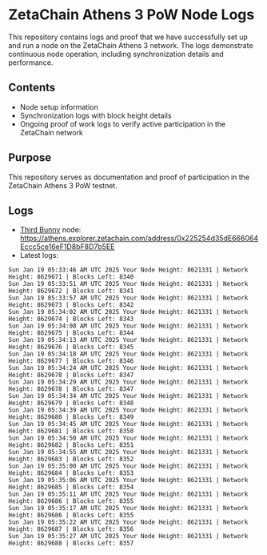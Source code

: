 # ZetaChain Athens 3 PoW Node Logs
This repository contains logs and proof that we have successfully set up and run a node on the ZetaChain Athens 3 network. The logs demonstrate continuous node operation, including synchronization details and performance.

## Contents
- Node setup information
- Synchronization logs with block height details
- Ongoing proof of work logs to verify active participation in the ZetaChain network

## Purpose
This repository serves as documentation and proof of participation in the ZetaChain Athens 3 PoW testnet.

## Logs

- [Third Bunny](https://thirdbunny.xyz/) node: https://athens.explorer.zetachain.com/address/0x225254d35dE666064Eccc5ce16eF1D8bF8D7b5EE
- Latest logs:
```
Sun Jan 19 05:33:46 AM UTC 2025 Your Node Height: 8621331 | Network Height: 8629671 | Blocks Left: 8340
Sun Jan 19 05:33:51 AM UTC 2025 Your Node Height: 8621331 | Network Height: 8629672 | Blocks Left: 8341
Sun Jan 19 05:33:57 AM UTC 2025 Your Node Height: 8621331 | Network Height: 8629673 | Blocks Left: 8342
Sun Jan 19 05:34:02 AM UTC 2025 Your Node Height: 8621331 | Network Height: 8629674 | Blocks Left: 8343
Sun Jan 19 05:34:08 AM UTC 2025 Your Node Height: 8621331 | Network Height: 8629675 | Blocks Left: 8344
Sun Jan 19 05:34:13 AM UTC 2025 Your Node Height: 8621331 | Network Height: 8629676 | Blocks Left: 8345
Sun Jan 19 05:34:18 AM UTC 2025 Your Node Height: 8621331 | Network Height: 8629677 | Blocks Left: 8346
Sun Jan 19 05:34:24 AM UTC 2025 Your Node Height: 8621331 | Network Height: 8629678 | Blocks Left: 8347
Sun Jan 19 05:34:29 AM UTC 2025 Your Node Height: 8621331 | Network Height: 8629678 | Blocks Left: 8347
Sun Jan 19 05:34:34 AM UTC 2025 Your Node Height: 8621331 | Network Height: 8629679 | Blocks Left: 8348
Sun Jan 19 05:34:39 AM UTC 2025 Your Node Height: 8621331 | Network Height: 8629680 | Blocks Left: 8349
Sun Jan 19 05:34:45 AM UTC 2025 Your Node Height: 8621331 | Network Height: 8629681 | Blocks Left: 8350
Sun Jan 19 05:34:50 AM UTC 2025 Your Node Height: 8621331 | Network Height: 8629682 | Blocks Left: 8351
Sun Jan 19 05:34:55 AM UTC 2025 Your Node Height: 8621331 | Network Height: 8629683 | Blocks Left: 8352
Sun Jan 19 05:35:00 AM UTC 2025 Your Node Height: 8621331 | Network Height: 8629684 | Blocks Left: 8353
Sun Jan 19 05:35:06 AM UTC 2025 Your Node Height: 8621331 | Network Height: 8629685 | Blocks Left: 8354
Sun Jan 19 05:35:11 AM UTC 2025 Your Node Height: 8621331 | Network Height: 8629686 | Blocks Left: 8355
Sun Jan 19 05:35:17 AM UTC 2025 Your Node Height: 8621331 | Network Height: 8629686 | Blocks Left: 8355
Sun Jan 19 05:35:22 AM UTC 2025 Your Node Height: 8621331 | Network Height: 8629687 | Blocks Left: 8356
Sun Jan 19 05:35:27 AM UTC 2025 Your Node Height: 8621331 | Network Height: 8629688 | Blocks Left: 8357
```
